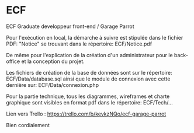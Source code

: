 # ECF

ECF Graduate developpeur front-end / Garage Parrot

Pour l'exécution en local, la démarche à suivre est stipulée dans le fichier PDF: "Notice" se trouvant dans le répertoire: ECF/Notice.pdf

De même pour l'explication de la création d'un administrateur pour le back-office et la conception du projet.

Les fichiers de création de la base de données sont sur le répertoire: ECF/Data/database.sql ainsi que le module de connexion avec cette dernière sur: ECF/Data/connexion.php

Pour la partie technique, tous les diagrammes, wireframes et charte graphique sont visibles en format pdf dans le répertoire: ECF/Tech/...

Lien vers Trello : https://trello.com/b/kevkzNQo/ecf-garage-parrot

Bien cordialement

